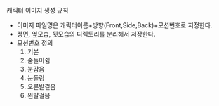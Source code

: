 
캐릭터 이미지 생성 규칙
- 이미지 파일명은 캐릭터이름+방향(Front,Side,Back)+모션번호로 지정한다.
- 정면, 옆모습, 뒷모습의 디렉토리를 분리해서 저장한다.
- 모션번호 정의
  1. 기본
  2. 숨들이쉼
  3. 눈감음
  4. 눈돌림
  5. 오른발걸음
  6. 왼발걸음
